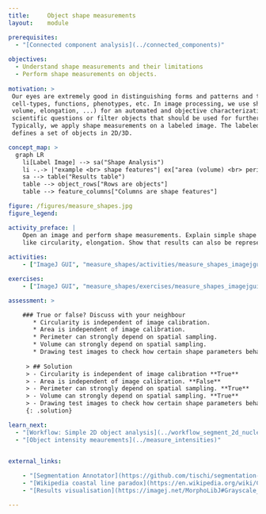 ```yaml
---
title:     Object shape measurements
layout:    module

prerequisites:
  - "[Connected component analysis](../connected_components)"
    
objectives:
  - Understand shape measurements and their limitations
  - Perform shape measurements on objects. 
  
motivation: >
 Our eyes are extremely good in distinguishing forms and patterns and this has proven to be a powerful tool for characterizing different 
 cell-types, functions, phenotypes, etc. In image processing, we use shape measurements (e.g. area, 
 volume, elongation, ...) for an automated and objective characterization of forms. Consequently, one can address
 scientific questions or filter objects that should be used for further processing. 
 Typically, we apply shape measurements on a labeled image. The labeled image, as obtained after a connected component analysis, 
 defines a set of objects in 2D/3D. 

concept_map: >
  graph LR
    li[Label Image] --> sa("Shape Analysis")
    li -.-> |"example <br> shape features"| ex["area (volume) <br> perimeter (surface)<br>circularity = 4 Pi A/P^2"]
    sa --> table("Results table")
    table --> object_rows["Rows are objects"]
    table --> feature_columns["Columns are shape features"]

figure: /figures/measure_shapes.jpg
figure_legend: 

activity_preface: |
    Open an image and perform shape measurements. Explain simple shape features (area, volume, perimeter) and some more complexes
    like circularity, elongation. Show that results can also be represented as an image.
 
activities:
    - ["ImageJ GUI", "measure_shapes/activities/measure_shapes_imagejgui.md", "markdown"]

exercises:
    - ["ImageJ GUI", "measure_shapes/exercises/measure_shapes_imagejgui.md"]

assessment: >

    ### True or false? Discuss with your neighbour      
       * Circularity is independent of image calibration.
       * Area is independent of image calibration.
       * Perimeter can strongly depend on spatial sampling.
       * Volume can strongly depend on spatial sampling.
       * Drawing test images to check how certain shape parameters behave is a good idea.
       
     > ## Solution
     > - Circularity is independent of image calibration **True**
     > - Area is independent of image calibration. **False**
     > - Perimeter can strongly depend on spatial sampling. **True**
     > - Volume can strongly depend on spatial sampling. **True**
     > - Drawing test images to check how certain shape parameters behave is a good idea. **True**
     {: .solution}

learn_next:
  - "[Workflow: Simple 2D object analysis](../workflow_segment_2d_nuclei_measure_shape)"
  - "[Object intensity meaurements](../measure_intensities)"


external_links:
    
    - "[Segmentation Annotator](https://github.com/tischi/segmentation-annotator#segmentation-annotator). Label mask and measurements exploration and annotation in ImageJ"
    - "[Wikipedia coastal line paradox](https://en.wikipedia.org/wiki/Coastline_paradox). Effect of Sampling and resolution on the measurements"
    - "[Results visualisation](https://imagej.net/MorphoLibJ#Grayscale_morphological_filters). Label visualization in 3D viewer"

---
```



